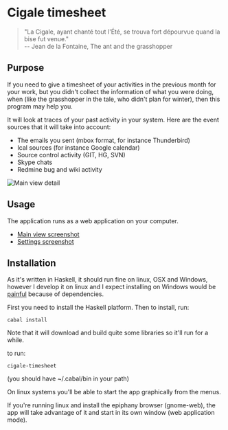 # Cigale timesheet

> "La Cigale, ayant chanté tout l'Été, se trouva fort dépourvue quand la bise fut venue."  
>	-- Jean de la Fontaine, The ant and the grasshopper

## Purpose

If you need to give a timesheet of your activities in the previous month for your work, but you didn't collect the information of what you were doing, when (like the grasshopper in the tale, who didn't plan for winter), then this program may help you.

It will look at traces of your past activity in your system. Here are the event sources that it will take into account:

* The emails you sent (mbox format, for instance Thunderbird)
* Ical sources (for instance Google calendar)
* Source control activity (GIT, HG, SVN)
* Skype chats
* Redmine bug and wiki activity

![Main view detail](https://raw.github.com/emmanueltouzery/cigale-timesheet/master/screenshots/main-crop.png)

## Usage

The application runs as a web application on your computer.

* [Main view screenshot][]
* [Settings screenshot][]

## Installation

As it's written in Haskell, it should run fine on linux, OSX and Windows, however I develop it on linux and I expect installing on Windows would be [painful][] because of dependencies.

First you need to install the Haskell platform. Then to install, run:

	cabal install

Note that it will download and build quite some libraries so it'll run for a while.

to run:

	cigale-timesheet

(you should have ~/.cabal/bin in your path)

On linux systems you'll be able to start the app graphically from the menus.

If you're running linux and install the epiphany browser (gnome-web), the app will take advantage of it and start in its own window (web application mode).

[Main view screenshot]: https://raw.github.com/emmanueltouzery/cigale-timesheet/master/screenshots/main.png
[Settings screenshot]: https://raw.github.com/emmanueltouzery/cigale-timesheet/master/screenshots/settings.png
[painful]: https://plus.google.com/108801936173059193561/posts/PE3TiGMkUx2
